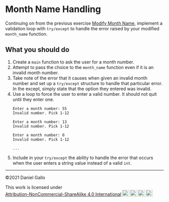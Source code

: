 # Month Name Handling

Continuing on from the previous exercise [Modify Month Name](modify-month-name.md), implement a validation loop with `try/except` to handle the error raised by your modified `month_name` function.

## What you should do
1. Create a `main` function to ask the user for a month number.
2. Attempt to pass the choice to the `month_name` function even if it is an invalid month number.
3. Take note of the error that it causes when given an invalid month number and set up a `try/except` structure to handle that particular error. In the except, simply state that the option they entered was invalid.
4. Use a loop to force the user to enter a valid number. It should not quit until they enter one.
    ```
    Enter a month number: 55
    Invalid number. Pick 1-12

    Enter a month number: 13
    Invalid number. Pick 1-12

    Enter a month number: 0
    Invalid number. Pick 1-12

    ...
    ```
5. Include in your `try/except` the ability to handle the error that occurs when the user enters a string value instead of a valid `int`.

---

©2021 Daniel Gallo

<p xmlns:cc="http://creativecommons.org/ns#" >This work is licensed under <a href="http://creativecommons.org/licenses/by-nc-sa/4.0/?ref=chooser-v1" target="_blank" rel="license noopener noreferrer" style="display:inline-block;">Attribution-NonCommercial-ShareAlike 4.0 International<img style="height:22px!important;margin-left:3px;vertical-align:text-bottom;" src="https://mirrors.creativecommons.org/presskit/icons/cc.svg?ref=chooser-v1"><img style="height:22px!important;margin-left:3px;vertical-align:text-bottom;" src="https://mirrors.creativecommons.org/presskit/icons/by.svg?ref=chooser-v1"><img style="height:22px!important;margin-left:3px;vertical-align:text-bottom;" src="https://mirrors.creativecommons.org/presskit/icons/nc.svg?ref=chooser-v1"><img style="height:22px!important;margin-left:3px;vertical-align:text-bottom;" src="https://mirrors.creativecommons.org/presskit/icons/sa.svg?ref=chooser-v1"></a></p>